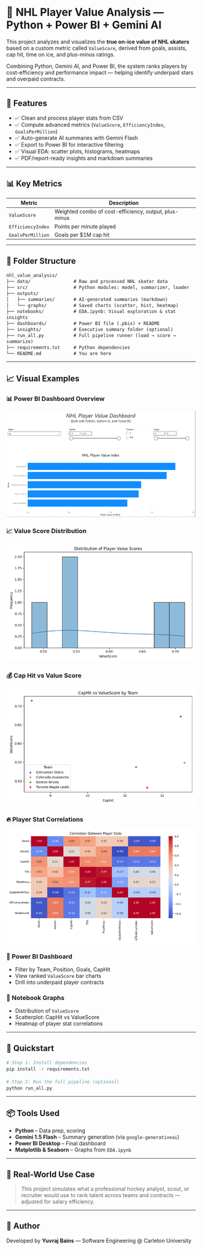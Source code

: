# 🏒 NHL Player Value Analysis — Python + Power BI + Gemini AI

This project analyzes and visualizes the **true on-ice value of NHL skaters** based on a custom metric called `ValueScore`, derived from goals, assists, cap hit, time on ice, and plus-minus ratings.

Combining Python, Gemini AI, and Power BI, the system ranks players by cost-efficiency and performance impact — helping identify underpaid stars and overpaid contracts.

---

## 🔧 Features

- ✅ Clean and process player stats from CSV  
- ✅ Compute advanced metrics (`ValueScore`, `EfficiencyIndex`, `GoalsPerMillion`)  
- ✅ Auto-generate AI summaries with Gemini Flash  
- ✅ Export to Power BI for interactive filtering  
- ✅ Visual EDA: scatter plots, histograms, heatmaps  
- ✅ PDF/report-ready insights and markdown summaries  

---

## 📊 Key Metrics

| Metric             | Description                                       |
|--------------------|---------------------------------------------------|
| `ValueScore`       | Weighted combo of cost-efficiency, output, plus-minus |
| `EfficiencyIndex`  | Points per minute played                          |
| `GoalsPerMillion`  | Goals per $1M cap hit                             |

---

## 📁 Folder Structure

```
nhl_value_analysis/
├── data/                # Raw and processed NHL skater data
├── src/                 # Python modules: model, summarizer, loader
├── outputs/
│   ├── summaries/       # AI-generated summaries (markdown)
│   └── graphs/          # Saved charts (scatter, hist, heatmap)
├── notebooks/           # EDA.ipynb: Visual exploration & stat insights
├── dashboards/          # Power BI file (.pbix) + README
├── insights/            # Executive summary folder (optional)
├── run_all.py           # Full pipeline runner (load → score → summarize)
├── requirements.txt     # Python dependencies
└── README.md            # You are here
```

---

## 📈 Visual Examples

### 📊 Power BI Dashboard Overview
![Power BI Dashboard](docs/dashboard_preview.png)

### 📈 Value Score Distribution
![ValueScore Histogram](docs/value_score_distribution.png)

### 💰 Cap Hit vs Value Score
![CapHit vs Value](docs/caphit_vs_value.png)

### 🔥 Player Stat Correlations
![Heatmap](docs/player_feature_correlation_heatmap.png)


### 🔹 Power BI Dashboard
- Filter by Team, Position, Goals, CapHit  
- View ranked `ValueScore` bar charts  
- Drill into underpaid player contracts  

### 🔹 Notebook Graphs
- Distribution of `ValueScore`  
- Scatterplot: CapHit vs ValueScore  
- Heatmap of player stat correlations  

---

## 🚀 Quickstart

```bash
# Step 1: Install dependencies
pip install -r requirements.txt

# Step 2: Run the full pipeline (optional)
python run_all.py
```

---

## 📦 Tools Used

- **Python** – Data prep, scoring  
- **Gemini 1.5 Flash** – Summary generation (via `google-generativeai`)  
- **Power BI Desktop** – Final dashboard  
- **Matplotlib & Seaborn** – Graphs from `EDA.ipynb`  

---

## 🧠 Real-World Use Case

> This project simulates what a professional hockey analyst, scout, or recruiter would use to rank talent across teams and contracts — adjusted for salary efficiency.

---

## 👤 Author

Developed by **Yuvraj Bains** — Software Engineering @ Carleton University  
